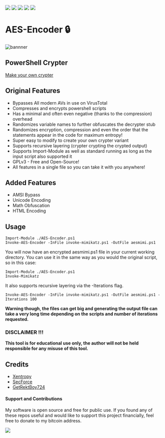 <a href="https://github.com/Chainski/AES-Encoder/blob/main/AES-Encoder.ps1"><img src="https://img.shields.io/badge/power-shell-blue"></a> 
<a href="https://github.com/chainski/AES-Encoder"><img src="https://img.shields.io/badge/OPEN--SOURCE-YES-green"></a>
<a href="https://github.com/chainski/AES-Encoder"><img src="https://img.shields.io/github/stars/chainski/AES-Encoder"></a> 
<a href="https://github.com/chainski/AES-Encoder"><img src="https://img.shields.io/badge/license-GPL--3.0-orange"></a> 
<a href="https://github.com/chainski/AES-Encoder"> <img src="https://img.shields.io/endpoint?color=red&label=views&url=https%3A%2F%2Fhits.dwyl.com%2FChainski%2FAES-Encoder.json"></a> 

# AES-Encoder 🔒 
![bannner](https://user-images.githubusercontent.com/96607632/197303769-6294023f-4b99-4bf7-a6bb-52dd1a5e6b4f.png)

## PowerShell Crypter 


[Make your own crypter](https://netsec.expert/2020/02/06/write-a-crypter-in-any-language.html)

## Original Features

- Bypasses All modern AVs in use on VirusTotal 
- Compresses and encrypts powershell scripts
- Has a minimal and often even negative (thanks to the compression) overhead
- Randomizes variable names to further obfuscates the decrypter stub
- Randomizes encryption, compression and even the order that the statements appear in the code for maximum entropy!
- Super easy to modify to create your own crypter variant
- Supports recursive layering (crypter crypting the crypted output)
- Supports Import-Module as well as standard running as long as the input script also supported it
- GPLv3 - Free and Open-Source!
- All features in a single file so you can take it with you anywhere!

## Added Features

- AMSI Bypass
- Unicode Encoding
- Math Obfuscation
- HTML Encoding

## Usage

```
Import-Module ./AES-Encoder.ps1
Invoke-AES-Encoder -InFile invoke-mimikatz.ps1 -OutFile aesmimi.ps1
```

You will now have an encrypted aesmimi.ps1 file in your current working directory. You can use it in the same way as you would the original script, so in this case:

```
Import-Module ./AES-Encoder.ps1
Invoke-Mimikatz
```
It also supports recursive layering via the -Iterations flag.

```
Invoke-AES-Encoder -InFile invoke-mimikatz.ps1 -OutFile aesmimi.ps1 -Iterations 100
```
**Warning though, the files can get big and generating the output file can take a very long time depending on the scripts and number of iterations requested.**


### DISCLAIMER !!! 

**This tool is for educational use only, the author will not be held responsible for any misuse of this tool.**

## Credits
- [Xentropy](http://twitter.com/SamuelAnttila)
- [SecForce](http://twitter.com/SECFORCE_LTD)
- [GetRektBoy724](https://github.com/GetRektBoy724)


#### Support and Contributions
My software is open source and free for public use. 
If you found any of these repos useful and would like to support this project financially, 
feel free to donate to my bitcoin address.

<a href="https://www.blockchain.com/btc/address/16T1fUehoGR4E2sj98u9e9mKuQ7uSLvxRJ"><img src="https://img.shields.io/badge/bitcoin-donate-yellow.svg"></a>
